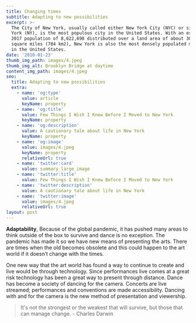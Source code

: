 ```yaml
---
title: Changing times
subtitle: Adapting to new possibilities
excerpt: >-
  The City of New York, usually called either New York City (NYC) or simply New
  York (NY), is the most populous city in the United States. With an estimated
  2017 population of 8,622,698 distributed over a land area of about 302.6
  square miles (784 km2), New York is also the most densely populated major city
  in the United States.
date: '2018-01-23'
thumb_img_path: images/4.jpeg
thumb_img_alt: Brooklyn Bridge at daytime
content_img_path: images/4.jpeg
seo:
  title: Adapting to new possibilities
  extra:
    - name: 'og:type'
      value: article
      keyName: property
    - name: 'og:title'
      value: Few Things I Wish I Knew Before I Moved to New York
      keyName: property
    - name: 'og:description'
      value: A cautionary tale about life in New York
      keyName: property
    - name: 'og:image'
      value: images/4.jpeg
      keyName: property
      relativeUrl: true
    - name: 'twitter:card'
      value: summary_large_image
    - name: 'twitter:title'
      value: Few Things I Wish I Knew Before I Moved to New York
    - name: 'twitter:description'
      value: A cautionary tale about life in New York
    - name: 'twitter:image'
      value: images/4.jpeg
      relativeUrl: true
layout: post
---
```


**Adaptability**, 
Because of the global pandemic, it has pushed many areas to think outside of the box to survive and dance is no exception. The pandemic has made it so we have new means of presenting the arts.  There are times when the old becomes obsolete and this could happen to the art world if it doesn’t change with the times. 

One new way that the art world has found a way to continue to create and live would be through technology. Since performances live comes at a great risk technology has been a great way to present through distance. Dance has become a society of dancing for the camera. Concerts are live streamed; performances and conventions are made accessibility. Dancing with and for the camera is the new method of presentation and viewership. 


> It's not the strongest or the weakest that will survive, but those that can manage change. - Charles Darwin


